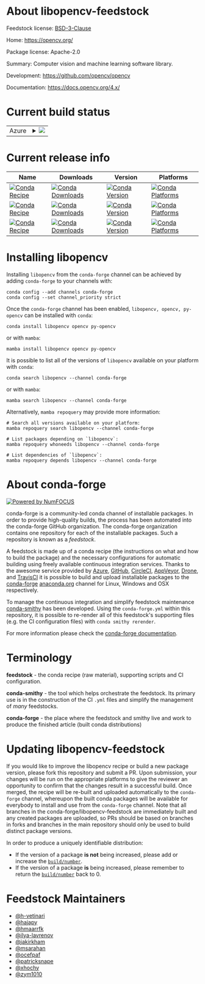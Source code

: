 About libopencv-feedstock
=========================

Feedstock license: [BSD-3-Clause](https://github.com/conda-forge/opencv-feedstock/blob/main/LICENSE.txt)

Home: https://opencv.org/

Package license: Apache-2.0

Summary: Computer vision and machine learning software library.

Development: https://github.com/opencv/opencv

Documentation: https://docs.opencv.org/4.x/

Current build status
====================


<table>
    
  <tr>
    <td>Azure</td>
    <td>
      <details>
        <summary>
          <a href="https://dev.azure.com/conda-forge/feedstock-builds/_build/latest?definitionId=4567&branchName=main">
            <img src="https://dev.azure.com/conda-forge/feedstock-builds/_apis/build/status/opencv-feedstock?branchName=main">
          </a>
        </summary>
        <table>
          <thead><tr><th>Variant</th><th>Status</th></tr></thead>
          <tbody><tr>
              <td>linux_64_ffmpeg6numpy1.22python3.8.____cpythonqt_version5</td>
              <td>
                <a href="https://dev.azure.com/conda-forge/feedstock-builds/_build/latest?definitionId=4567&branchName=main">
                  <img src="https://dev.azure.com/conda-forge/feedstock-builds/_apis/build/status/opencv-feedstock?branchName=main&jobName=linux&configuration=linux%20linux_64_ffmpeg6numpy1.22python3.8.____cpythonqt_version5" alt="variant">
                </a>
              </td>
            </tr><tr>
              <td>linux_64_ffmpeg6numpy1.22python3.8.____cpythonqt_version6</td>
              <td>
                <a href="https://dev.azure.com/conda-forge/feedstock-builds/_build/latest?definitionId=4567&branchName=main">
                  <img src="https://dev.azure.com/conda-forge/feedstock-builds/_apis/build/status/opencv-feedstock?branchName=main&jobName=linux&configuration=linux%20linux_64_ffmpeg6numpy1.22python3.8.____cpythonqt_version6" alt="variant">
                </a>
              </td>
            </tr><tr>
              <td>linux_64_ffmpeg6numpy1.22python3.8.____cpythonqt_versionnone</td>
              <td>
                <a href="https://dev.azure.com/conda-forge/feedstock-builds/_build/latest?definitionId=4567&branchName=main">
                  <img src="https://dev.azure.com/conda-forge/feedstock-builds/_apis/build/status/opencv-feedstock?branchName=main&jobName=linux&configuration=linux%20linux_64_ffmpeg6numpy1.22python3.8.____cpythonqt_versionnone" alt="variant">
                </a>
              </td>
            </tr><tr>
              <td>linux_64_ffmpeg6numpy1.22python3.9.____73_pypyqt_version5</td>
              <td>
                <a href="https://dev.azure.com/conda-forge/feedstock-builds/_build/latest?definitionId=4567&branchName=main">
                  <img src="https://dev.azure.com/conda-forge/feedstock-builds/_apis/build/status/opencv-feedstock?branchName=main&jobName=linux&configuration=linux%20linux_64_ffmpeg6numpy1.22python3.9.____73_pypyqt_version5" alt="variant">
                </a>
              </td>
            </tr><tr>
              <td>linux_64_ffmpeg6numpy1.22python3.9.____73_pypyqt_version6</td>
              <td>
                <a href="https://dev.azure.com/conda-forge/feedstock-builds/_build/latest?definitionId=4567&branchName=main">
                  <img src="https://dev.azure.com/conda-forge/feedstock-builds/_apis/build/status/opencv-feedstock?branchName=main&jobName=linux&configuration=linux%20linux_64_ffmpeg6numpy1.22python3.9.____73_pypyqt_version6" alt="variant">
                </a>
              </td>
            </tr><tr>
              <td>linux_64_ffmpeg6numpy1.22python3.9.____73_pypyqt_versionnone</td>
              <td>
                <a href="https://dev.azure.com/conda-forge/feedstock-builds/_build/latest?definitionId=4567&branchName=main">
                  <img src="https://dev.azure.com/conda-forge/feedstock-builds/_apis/build/status/opencv-feedstock?branchName=main&jobName=linux&configuration=linux%20linux_64_ffmpeg6numpy1.22python3.9.____73_pypyqt_versionnone" alt="variant">
                </a>
              </td>
            </tr><tr>
              <td>linux_64_ffmpeg6numpy2.0python3.10.____cpythonqt_version5</td>
              <td>
                <a href="https://dev.azure.com/conda-forge/feedstock-builds/_build/latest?definitionId=4567&branchName=main">
                  <img src="https://dev.azure.com/conda-forge/feedstock-builds/_apis/build/status/opencv-feedstock?branchName=main&jobName=linux&configuration=linux%20linux_64_ffmpeg6numpy2.0python3.10.____cpythonqt_version5" alt="variant">
                </a>
              </td>
            </tr><tr>
              <td>linux_64_ffmpeg6numpy2.0python3.10.____cpythonqt_version6</td>
              <td>
                <a href="https://dev.azure.com/conda-forge/feedstock-builds/_build/latest?definitionId=4567&branchName=main">
                  <img src="https://dev.azure.com/conda-forge/feedstock-builds/_apis/build/status/opencv-feedstock?branchName=main&jobName=linux&configuration=linux%20linux_64_ffmpeg6numpy2.0python3.10.____cpythonqt_version6" alt="variant">
                </a>
              </td>
            </tr><tr>
              <td>linux_64_ffmpeg6numpy2.0python3.10.____cpythonqt_versionnone</td>
              <td>
                <a href="https://dev.azure.com/conda-forge/feedstock-builds/_build/latest?definitionId=4567&branchName=main">
                  <img src="https://dev.azure.com/conda-forge/feedstock-builds/_apis/build/status/opencv-feedstock?branchName=main&jobName=linux&configuration=linux%20linux_64_ffmpeg6numpy2.0python3.10.____cpythonqt_versionnone" alt="variant">
                </a>
              </td>
            </tr><tr>
              <td>linux_64_ffmpeg6numpy2.0python3.11.____cpythonqt_version5</td>
              <td>
                <a href="https://dev.azure.com/conda-forge/feedstock-builds/_build/latest?definitionId=4567&branchName=main">
                  <img src="https://dev.azure.com/conda-forge/feedstock-builds/_apis/build/status/opencv-feedstock?branchName=main&jobName=linux&configuration=linux%20linux_64_ffmpeg6numpy2.0python3.11.____cpythonqt_version5" alt="variant">
                </a>
              </td>
            </tr><tr>
              <td>linux_64_ffmpeg6numpy2.0python3.11.____cpythonqt_version6</td>
              <td>
                <a href="https://dev.azure.com/conda-forge/feedstock-builds/_build/latest?definitionId=4567&branchName=main">
                  <img src="https://dev.azure.com/conda-forge/feedstock-builds/_apis/build/status/opencv-feedstock?branchName=main&jobName=linux&configuration=linux%20linux_64_ffmpeg6numpy2.0python3.11.____cpythonqt_version6" alt="variant">
                </a>
              </td>
            </tr><tr>
              <td>linux_64_ffmpeg6numpy2.0python3.11.____cpythonqt_versionnone</td>
              <td>
                <a href="https://dev.azure.com/conda-forge/feedstock-builds/_build/latest?definitionId=4567&branchName=main">
                  <img src="https://dev.azure.com/conda-forge/feedstock-builds/_apis/build/status/opencv-feedstock?branchName=main&jobName=linux&configuration=linux%20linux_64_ffmpeg6numpy2.0python3.11.____cpythonqt_versionnone" alt="variant">
                </a>
              </td>
            </tr><tr>
              <td>linux_64_ffmpeg6numpy2.0python3.12.____cpythonqt_version5</td>
              <td>
                <a href="https://dev.azure.com/conda-forge/feedstock-builds/_build/latest?definitionId=4567&branchName=main">
                  <img src="https://dev.azure.com/conda-forge/feedstock-builds/_apis/build/status/opencv-feedstock?branchName=main&jobName=linux&configuration=linux%20linux_64_ffmpeg6numpy2.0python3.12.____cpythonqt_version5" alt="variant">
                </a>
              </td>
            </tr><tr>
              <td>linux_64_ffmpeg6numpy2.0python3.12.____cpythonqt_version6</td>
              <td>
                <a href="https://dev.azure.com/conda-forge/feedstock-builds/_build/latest?definitionId=4567&branchName=main">
                  <img src="https://dev.azure.com/conda-forge/feedstock-builds/_apis/build/status/opencv-feedstock?branchName=main&jobName=linux&configuration=linux%20linux_64_ffmpeg6numpy2.0python3.12.____cpythonqt_version6" alt="variant">
                </a>
              </td>
            </tr><tr>
              <td>linux_64_ffmpeg6numpy2.0python3.12.____cpythonqt_versionnone</td>
              <td>
                <a href="https://dev.azure.com/conda-forge/feedstock-builds/_build/latest?definitionId=4567&branchName=main">
                  <img src="https://dev.azure.com/conda-forge/feedstock-builds/_apis/build/status/opencv-feedstock?branchName=main&jobName=linux&configuration=linux%20linux_64_ffmpeg6numpy2.0python3.12.____cpythonqt_versionnone" alt="variant">
                </a>
              </td>
            </tr><tr>
              <td>linux_64_ffmpeg6numpy2.0python3.9.____cpythonqt_version5</td>
              <td>
                <a href="https://dev.azure.com/conda-forge/feedstock-builds/_build/latest?definitionId=4567&branchName=main">
                  <img src="https://dev.azure.com/conda-forge/feedstock-builds/_apis/build/status/opencv-feedstock?branchName=main&jobName=linux&configuration=linux%20linux_64_ffmpeg6numpy2.0python3.9.____cpythonqt_version5" alt="variant">
                </a>
              </td>
            </tr><tr>
              <td>linux_64_ffmpeg6numpy2.0python3.9.____cpythonqt_version6</td>
              <td>
                <a href="https://dev.azure.com/conda-forge/feedstock-builds/_build/latest?definitionId=4567&branchName=main">
                  <img src="https://dev.azure.com/conda-forge/feedstock-builds/_apis/build/status/opencv-feedstock?branchName=main&jobName=linux&configuration=linux%20linux_64_ffmpeg6numpy2.0python3.9.____cpythonqt_version6" alt="variant">
                </a>
              </td>
            </tr><tr>
              <td>linux_64_ffmpeg6numpy2.0python3.9.____cpythonqt_versionnone</td>
              <td>
                <a href="https://dev.azure.com/conda-forge/feedstock-builds/_build/latest?definitionId=4567&branchName=main">
                  <img src="https://dev.azure.com/conda-forge/feedstock-builds/_apis/build/status/opencv-feedstock?branchName=main&jobName=linux&configuration=linux%20linux_64_ffmpeg6numpy2.0python3.9.____cpythonqt_versionnone" alt="variant">
                </a>
              </td>
            </tr><tr>
              <td>linux_64_ffmpeg7numpy1.22python3.8.____cpythonqt_version5</td>
              <td>
                <a href="https://dev.azure.com/conda-forge/feedstock-builds/_build/latest?definitionId=4567&branchName=main">
                  <img src="https://dev.azure.com/conda-forge/feedstock-builds/_apis/build/status/opencv-feedstock?branchName=main&jobName=linux&configuration=linux%20linux_64_ffmpeg7numpy1.22python3.8.____cpythonqt_version5" alt="variant">
                </a>
              </td>
            </tr><tr>
              <td>linux_64_ffmpeg7numpy1.22python3.8.____cpythonqt_version6</td>
              <td>
                <a href="https://dev.azure.com/conda-forge/feedstock-builds/_build/latest?definitionId=4567&branchName=main">
                  <img src="https://dev.azure.com/conda-forge/feedstock-builds/_apis/build/status/opencv-feedstock?branchName=main&jobName=linux&configuration=linux%20linux_64_ffmpeg7numpy1.22python3.8.____cpythonqt_version6" alt="variant">
                </a>
              </td>
            </tr><tr>
              <td>linux_64_ffmpeg7numpy1.22python3.8.____cpythonqt_versionnone</td>
              <td>
                <a href="https://dev.azure.com/conda-forge/feedstock-builds/_build/latest?definitionId=4567&branchName=main">
                  <img src="https://dev.azure.com/conda-forge/feedstock-builds/_apis/build/status/opencv-feedstock?branchName=main&jobName=linux&configuration=linux%20linux_64_ffmpeg7numpy1.22python3.8.____cpythonqt_versionnone" alt="variant">
                </a>
              </td>
            </tr><tr>
              <td>linux_64_ffmpeg7numpy1.22python3.9.____73_pypyqt_version5</td>
              <td>
                <a href="https://dev.azure.com/conda-forge/feedstock-builds/_build/latest?definitionId=4567&branchName=main">
                  <img src="https://dev.azure.com/conda-forge/feedstock-builds/_apis/build/status/opencv-feedstock?branchName=main&jobName=linux&configuration=linux%20linux_64_ffmpeg7numpy1.22python3.9.____73_pypyqt_version5" alt="variant">
                </a>
              </td>
            </tr><tr>
              <td>linux_64_ffmpeg7numpy1.22python3.9.____73_pypyqt_version6</td>
              <td>
                <a href="https://dev.azure.com/conda-forge/feedstock-builds/_build/latest?definitionId=4567&branchName=main">
                  <img src="https://dev.azure.com/conda-forge/feedstock-builds/_apis/build/status/opencv-feedstock?branchName=main&jobName=linux&configuration=linux%20linux_64_ffmpeg7numpy1.22python3.9.____73_pypyqt_version6" alt="variant">
                </a>
              </td>
            </tr><tr>
              <td>linux_64_ffmpeg7numpy1.22python3.9.____73_pypyqt_versionnone</td>
              <td>
                <a href="https://dev.azure.com/conda-forge/feedstock-builds/_build/latest?definitionId=4567&branchName=main">
                  <img src="https://dev.azure.com/conda-forge/feedstock-builds/_apis/build/status/opencv-feedstock?branchName=main&jobName=linux&configuration=linux%20linux_64_ffmpeg7numpy1.22python3.9.____73_pypyqt_versionnone" alt="variant">
                </a>
              </td>
            </tr><tr>
              <td>linux_64_ffmpeg7numpy2.0python3.10.____cpythonqt_version5</td>
              <td>
                <a href="https://dev.azure.com/conda-forge/feedstock-builds/_build/latest?definitionId=4567&branchName=main">
                  <img src="https://dev.azure.com/conda-forge/feedstock-builds/_apis/build/status/opencv-feedstock?branchName=main&jobName=linux&configuration=linux%20linux_64_ffmpeg7numpy2.0python3.10.____cpythonqt_version5" alt="variant">
                </a>
              </td>
            </tr><tr>
              <td>linux_64_ffmpeg7numpy2.0python3.10.____cpythonqt_version6</td>
              <td>
                <a href="https://dev.azure.com/conda-forge/feedstock-builds/_build/latest?definitionId=4567&branchName=main">
                  <img src="https://dev.azure.com/conda-forge/feedstock-builds/_apis/build/status/opencv-feedstock?branchName=main&jobName=linux&configuration=linux%20linux_64_ffmpeg7numpy2.0python3.10.____cpythonqt_version6" alt="variant">
                </a>
              </td>
            </tr><tr>
              <td>linux_64_ffmpeg7numpy2.0python3.10.____cpythonqt_versionnone</td>
              <td>
                <a href="https://dev.azure.com/conda-forge/feedstock-builds/_build/latest?definitionId=4567&branchName=main">
                  <img src="https://dev.azure.com/conda-forge/feedstock-builds/_apis/build/status/opencv-feedstock?branchName=main&jobName=linux&configuration=linux%20linux_64_ffmpeg7numpy2.0python3.10.____cpythonqt_versionnone" alt="variant">
                </a>
              </td>
            </tr><tr>
              <td>linux_64_ffmpeg7numpy2.0python3.11.____cpythonqt_version5</td>
              <td>
                <a href="https://dev.azure.com/conda-forge/feedstock-builds/_build/latest?definitionId=4567&branchName=main">
                  <img src="https://dev.azure.com/conda-forge/feedstock-builds/_apis/build/status/opencv-feedstock?branchName=main&jobName=linux&configuration=linux%20linux_64_ffmpeg7numpy2.0python3.11.____cpythonqt_version5" alt="variant">
                </a>
              </td>
            </tr><tr>
              <td>linux_64_ffmpeg7numpy2.0python3.11.____cpythonqt_version6</td>
              <td>
                <a href="https://dev.azure.com/conda-forge/feedstock-builds/_build/latest?definitionId=4567&branchName=main">
                  <img src="https://dev.azure.com/conda-forge/feedstock-builds/_apis/build/status/opencv-feedstock?branchName=main&jobName=linux&configuration=linux%20linux_64_ffmpeg7numpy2.0python3.11.____cpythonqt_version6" alt="variant">
                </a>
              </td>
            </tr><tr>
              <td>linux_64_ffmpeg7numpy2.0python3.11.____cpythonqt_versionnone</td>
              <td>
                <a href="https://dev.azure.com/conda-forge/feedstock-builds/_build/latest?definitionId=4567&branchName=main">
                  <img src="https://dev.azure.com/conda-forge/feedstock-builds/_apis/build/status/opencv-feedstock?branchName=main&jobName=linux&configuration=linux%20linux_64_ffmpeg7numpy2.0python3.11.____cpythonqt_versionnone" alt="variant">
                </a>
              </td>
            </tr><tr>
              <td>linux_64_ffmpeg7numpy2.0python3.12.____cpythonqt_version5</td>
              <td>
                <a href="https://dev.azure.com/conda-forge/feedstock-builds/_build/latest?definitionId=4567&branchName=main">
                  <img src="https://dev.azure.com/conda-forge/feedstock-builds/_apis/build/status/opencv-feedstock?branchName=main&jobName=linux&configuration=linux%20linux_64_ffmpeg7numpy2.0python3.12.____cpythonqt_version5" alt="variant">
                </a>
              </td>
            </tr><tr>
              <td>linux_64_ffmpeg7numpy2.0python3.12.____cpythonqt_version6</td>
              <td>
                <a href="https://dev.azure.com/conda-forge/feedstock-builds/_build/latest?definitionId=4567&branchName=main">
                  <img src="https://dev.azure.com/conda-forge/feedstock-builds/_apis/build/status/opencv-feedstock?branchName=main&jobName=linux&configuration=linux%20linux_64_ffmpeg7numpy2.0python3.12.____cpythonqt_version6" alt="variant">
                </a>
              </td>
            </tr><tr>
              <td>linux_64_ffmpeg7numpy2.0python3.12.____cpythonqt_versionnone</td>
              <td>
                <a href="https://dev.azure.com/conda-forge/feedstock-builds/_build/latest?definitionId=4567&branchName=main">
                  <img src="https://dev.azure.com/conda-forge/feedstock-builds/_apis/build/status/opencv-feedstock?branchName=main&jobName=linux&configuration=linux%20linux_64_ffmpeg7numpy2.0python3.12.____cpythonqt_versionnone" alt="variant">
                </a>
              </td>
            </tr><tr>
              <td>linux_64_ffmpeg7numpy2.0python3.9.____cpythonqt_version5</td>
              <td>
                <a href="https://dev.azure.com/conda-forge/feedstock-builds/_build/latest?definitionId=4567&branchName=main">
                  <img src="https://dev.azure.com/conda-forge/feedstock-builds/_apis/build/status/opencv-feedstock?branchName=main&jobName=linux&configuration=linux%20linux_64_ffmpeg7numpy2.0python3.9.____cpythonqt_version5" alt="variant">
                </a>
              </td>
            </tr><tr>
              <td>linux_64_ffmpeg7numpy2.0python3.9.____cpythonqt_version6</td>
              <td>
                <a href="https://dev.azure.com/conda-forge/feedstock-builds/_build/latest?definitionId=4567&branchName=main">
                  <img src="https://dev.azure.com/conda-forge/feedstock-builds/_apis/build/status/opencv-feedstock?branchName=main&jobName=linux&configuration=linux%20linux_64_ffmpeg7numpy2.0python3.9.____cpythonqt_version6" alt="variant">
                </a>
              </td>
            </tr><tr>
              <td>linux_64_ffmpeg7numpy2.0python3.9.____cpythonqt_versionnone</td>
              <td>
                <a href="https://dev.azure.com/conda-forge/feedstock-builds/_build/latest?definitionId=4567&branchName=main">
                  <img src="https://dev.azure.com/conda-forge/feedstock-builds/_apis/build/status/opencv-feedstock?branchName=main&jobName=linux&configuration=linux%20linux_64_ffmpeg7numpy2.0python3.9.____cpythonqt_versionnone" alt="variant">
                </a>
              </td>
            </tr><tr>
              <td>linux_aarch64_ffmpeg6numpy1.22python3.8.____cpython</td>
              <td>
                <a href="https://dev.azure.com/conda-forge/feedstock-builds/_build/latest?definitionId=4567&branchName=main">
                  <img src="https://dev.azure.com/conda-forge/feedstock-builds/_apis/build/status/opencv-feedstock?branchName=main&jobName=linux&configuration=linux%20linux_aarch64_ffmpeg6numpy1.22python3.8.____cpython" alt="variant">
                </a>
              </td>
            </tr><tr>
              <td>linux_aarch64_ffmpeg6numpy1.22python3.9.____73_pypy</td>
              <td>
                <a href="https://dev.azure.com/conda-forge/feedstock-builds/_build/latest?definitionId=4567&branchName=main">
                  <img src="https://dev.azure.com/conda-forge/feedstock-builds/_apis/build/status/opencv-feedstock?branchName=main&jobName=linux&configuration=linux%20linux_aarch64_ffmpeg6numpy1.22python3.9.____73_pypy" alt="variant">
                </a>
              </td>
            </tr><tr>
              <td>linux_aarch64_ffmpeg6numpy2.0python3.10.____cpython</td>
              <td>
                <a href="https://dev.azure.com/conda-forge/feedstock-builds/_build/latest?definitionId=4567&branchName=main">
                  <img src="https://dev.azure.com/conda-forge/feedstock-builds/_apis/build/status/opencv-feedstock?branchName=main&jobName=linux&configuration=linux%20linux_aarch64_ffmpeg6numpy2.0python3.10.____cpython" alt="variant">
                </a>
              </td>
            </tr><tr>
              <td>linux_aarch64_ffmpeg6numpy2.0python3.11.____cpython</td>
              <td>
                <a href="https://dev.azure.com/conda-forge/feedstock-builds/_build/latest?definitionId=4567&branchName=main">
                  <img src="https://dev.azure.com/conda-forge/feedstock-builds/_apis/build/status/opencv-feedstock?branchName=main&jobName=linux&configuration=linux%20linux_aarch64_ffmpeg6numpy2.0python3.11.____cpython" alt="variant">
                </a>
              </td>
            </tr><tr>
              <td>linux_aarch64_ffmpeg6numpy2.0python3.12.____cpython</td>
              <td>
                <a href="https://dev.azure.com/conda-forge/feedstock-builds/_build/latest?definitionId=4567&branchName=main">
                  <img src="https://dev.azure.com/conda-forge/feedstock-builds/_apis/build/status/opencv-feedstock?branchName=main&jobName=linux&configuration=linux%20linux_aarch64_ffmpeg6numpy2.0python3.12.____cpython" alt="variant">
                </a>
              </td>
            </tr><tr>
              <td>linux_aarch64_ffmpeg6numpy2.0python3.9.____cpython</td>
              <td>
                <a href="https://dev.azure.com/conda-forge/feedstock-builds/_build/latest?definitionId=4567&branchName=main">
                  <img src="https://dev.azure.com/conda-forge/feedstock-builds/_apis/build/status/opencv-feedstock?branchName=main&jobName=linux&configuration=linux%20linux_aarch64_ffmpeg6numpy2.0python3.9.____cpython" alt="variant">
                </a>
              </td>
            </tr><tr>
              <td>linux_aarch64_ffmpeg7numpy1.22python3.8.____cpython</td>
              <td>
                <a href="https://dev.azure.com/conda-forge/feedstock-builds/_build/latest?definitionId=4567&branchName=main">
                  <img src="https://dev.azure.com/conda-forge/feedstock-builds/_apis/build/status/opencv-feedstock?branchName=main&jobName=linux&configuration=linux%20linux_aarch64_ffmpeg7numpy1.22python3.8.____cpython" alt="variant">
                </a>
              </td>
            </tr><tr>
              <td>linux_aarch64_ffmpeg7numpy1.22python3.9.____73_pypy</td>
              <td>
                <a href="https://dev.azure.com/conda-forge/feedstock-builds/_build/latest?definitionId=4567&branchName=main">
                  <img src="https://dev.azure.com/conda-forge/feedstock-builds/_apis/build/status/opencv-feedstock?branchName=main&jobName=linux&configuration=linux%20linux_aarch64_ffmpeg7numpy1.22python3.9.____73_pypy" alt="variant">
                </a>
              </td>
            </tr><tr>
              <td>linux_aarch64_ffmpeg7numpy2.0python3.10.____cpython</td>
              <td>
                <a href="https://dev.azure.com/conda-forge/feedstock-builds/_build/latest?definitionId=4567&branchName=main">
                  <img src="https://dev.azure.com/conda-forge/feedstock-builds/_apis/build/status/opencv-feedstock?branchName=main&jobName=linux&configuration=linux%20linux_aarch64_ffmpeg7numpy2.0python3.10.____cpython" alt="variant">
                </a>
              </td>
            </tr><tr>
              <td>linux_aarch64_ffmpeg7numpy2.0python3.11.____cpython</td>
              <td>
                <a href="https://dev.azure.com/conda-forge/feedstock-builds/_build/latest?definitionId=4567&branchName=main">
                  <img src="https://dev.azure.com/conda-forge/feedstock-builds/_apis/build/status/opencv-feedstock?branchName=main&jobName=linux&configuration=linux%20linux_aarch64_ffmpeg7numpy2.0python3.11.____cpython" alt="variant">
                </a>
              </td>
            </tr><tr>
              <td>linux_aarch64_ffmpeg7numpy2.0python3.12.____cpython</td>
              <td>
                <a href="https://dev.azure.com/conda-forge/feedstock-builds/_build/latest?definitionId=4567&branchName=main">
                  <img src="https://dev.azure.com/conda-forge/feedstock-builds/_apis/build/status/opencv-feedstock?branchName=main&jobName=linux&configuration=linux%20linux_aarch64_ffmpeg7numpy2.0python3.12.____cpython" alt="variant">
                </a>
              </td>
            </tr><tr>
              <td>linux_aarch64_ffmpeg7numpy2.0python3.9.____cpython</td>
              <td>
                <a href="https://dev.azure.com/conda-forge/feedstock-builds/_build/latest?definitionId=4567&branchName=main">
                  <img src="https://dev.azure.com/conda-forge/feedstock-builds/_apis/build/status/opencv-feedstock?branchName=main&jobName=linux&configuration=linux%20linux_aarch64_ffmpeg7numpy2.0python3.9.____cpython" alt="variant">
                </a>
              </td>
            </tr><tr>
              <td>linux_ppc64le_ffmpeg6numpy1.22python3.8.____cpython</td>
              <td>
                <a href="https://dev.azure.com/conda-forge/feedstock-builds/_build/latest?definitionId=4567&branchName=main">
                  <img src="https://dev.azure.com/conda-forge/feedstock-builds/_apis/build/status/opencv-feedstock?branchName=main&jobName=linux&configuration=linux%20linux_ppc64le_ffmpeg6numpy1.22python3.8.____cpython" alt="variant">
                </a>
              </td>
            </tr><tr>
              <td>linux_ppc64le_ffmpeg6numpy1.22python3.9.____73_pypy</td>
              <td>
                <a href="https://dev.azure.com/conda-forge/feedstock-builds/_build/latest?definitionId=4567&branchName=main">
                  <img src="https://dev.azure.com/conda-forge/feedstock-builds/_apis/build/status/opencv-feedstock?branchName=main&jobName=linux&configuration=linux%20linux_ppc64le_ffmpeg6numpy1.22python3.9.____73_pypy" alt="variant">
                </a>
              </td>
            </tr><tr>
              <td>linux_ppc64le_ffmpeg6numpy2.0python3.10.____cpython</td>
              <td>
                <a href="https://dev.azure.com/conda-forge/feedstock-builds/_build/latest?definitionId=4567&branchName=main">
                  <img src="https://dev.azure.com/conda-forge/feedstock-builds/_apis/build/status/opencv-feedstock?branchName=main&jobName=linux&configuration=linux%20linux_ppc64le_ffmpeg6numpy2.0python3.10.____cpython" alt="variant">
                </a>
              </td>
            </tr><tr>
              <td>linux_ppc64le_ffmpeg6numpy2.0python3.11.____cpython</td>
              <td>
                <a href="https://dev.azure.com/conda-forge/feedstock-builds/_build/latest?definitionId=4567&branchName=main">
                  <img src="https://dev.azure.com/conda-forge/feedstock-builds/_apis/build/status/opencv-feedstock?branchName=main&jobName=linux&configuration=linux%20linux_ppc64le_ffmpeg6numpy2.0python3.11.____cpython" alt="variant">
                </a>
              </td>
            </tr><tr>
              <td>linux_ppc64le_ffmpeg6numpy2.0python3.12.____cpython</td>
              <td>
                <a href="https://dev.azure.com/conda-forge/feedstock-builds/_build/latest?definitionId=4567&branchName=main">
                  <img src="https://dev.azure.com/conda-forge/feedstock-builds/_apis/build/status/opencv-feedstock?branchName=main&jobName=linux&configuration=linux%20linux_ppc64le_ffmpeg6numpy2.0python3.12.____cpython" alt="variant">
                </a>
              </td>
            </tr><tr>
              <td>linux_ppc64le_ffmpeg6numpy2.0python3.9.____cpython</td>
              <td>
                <a href="https://dev.azure.com/conda-forge/feedstock-builds/_build/latest?definitionId=4567&branchName=main">
                  <img src="https://dev.azure.com/conda-forge/feedstock-builds/_apis/build/status/opencv-feedstock?branchName=main&jobName=linux&configuration=linux%20linux_ppc64le_ffmpeg6numpy2.0python3.9.____cpython" alt="variant">
                </a>
              </td>
            </tr><tr>
              <td>linux_ppc64le_ffmpeg7numpy1.22python3.8.____cpython</td>
              <td>
                <a href="https://dev.azure.com/conda-forge/feedstock-builds/_build/latest?definitionId=4567&branchName=main">
                  <img src="https://dev.azure.com/conda-forge/feedstock-builds/_apis/build/status/opencv-feedstock?branchName=main&jobName=linux&configuration=linux%20linux_ppc64le_ffmpeg7numpy1.22python3.8.____cpython" alt="variant">
                </a>
              </td>
            </tr><tr>
              <td>linux_ppc64le_ffmpeg7numpy1.22python3.9.____73_pypy</td>
              <td>
                <a href="https://dev.azure.com/conda-forge/feedstock-builds/_build/latest?definitionId=4567&branchName=main">
                  <img src="https://dev.azure.com/conda-forge/feedstock-builds/_apis/build/status/opencv-feedstock?branchName=main&jobName=linux&configuration=linux%20linux_ppc64le_ffmpeg7numpy1.22python3.9.____73_pypy" alt="variant">
                </a>
              </td>
            </tr><tr>
              <td>linux_ppc64le_ffmpeg7numpy2.0python3.10.____cpython</td>
              <td>
                <a href="https://dev.azure.com/conda-forge/feedstock-builds/_build/latest?definitionId=4567&branchName=main">
                  <img src="https://dev.azure.com/conda-forge/feedstock-builds/_apis/build/status/opencv-feedstock?branchName=main&jobName=linux&configuration=linux%20linux_ppc64le_ffmpeg7numpy2.0python3.10.____cpython" alt="variant">
                </a>
              </td>
            </tr><tr>
              <td>linux_ppc64le_ffmpeg7numpy2.0python3.11.____cpython</td>
              <td>
                <a href="https://dev.azure.com/conda-forge/feedstock-builds/_build/latest?definitionId=4567&branchName=main">
                  <img src="https://dev.azure.com/conda-forge/feedstock-builds/_apis/build/status/opencv-feedstock?branchName=main&jobName=linux&configuration=linux%20linux_ppc64le_ffmpeg7numpy2.0python3.11.____cpython" alt="variant">
                </a>
              </td>
            </tr><tr>
              <td>linux_ppc64le_ffmpeg7numpy2.0python3.12.____cpython</td>
              <td>
                <a href="https://dev.azure.com/conda-forge/feedstock-builds/_build/latest?definitionId=4567&branchName=main">
                  <img src="https://dev.azure.com/conda-forge/feedstock-builds/_apis/build/status/opencv-feedstock?branchName=main&jobName=linux&configuration=linux%20linux_ppc64le_ffmpeg7numpy2.0python3.12.____cpython" alt="variant">
                </a>
              </td>
            </tr><tr>
              <td>linux_ppc64le_ffmpeg7numpy2.0python3.9.____cpython</td>
              <td>
                <a href="https://dev.azure.com/conda-forge/feedstock-builds/_build/latest?definitionId=4567&branchName=main">
                  <img src="https://dev.azure.com/conda-forge/feedstock-builds/_apis/build/status/opencv-feedstock?branchName=main&jobName=linux&configuration=linux%20linux_ppc64le_ffmpeg7numpy2.0python3.9.____cpython" alt="variant">
                </a>
              </td>
            </tr><tr>
              <td>osx_64_ffmpeg6numpy1.22python3.8.____cpython</td>
              <td>
                <a href="https://dev.azure.com/conda-forge/feedstock-builds/_build/latest?definitionId=4567&branchName=main">
                  <img src="https://dev.azure.com/conda-forge/feedstock-builds/_apis/build/status/opencv-feedstock?branchName=main&jobName=osx&configuration=osx%20osx_64_ffmpeg6numpy1.22python3.8.____cpython" alt="variant">
                </a>
              </td>
            </tr><tr>
              <td>osx_64_ffmpeg6numpy1.22python3.9.____73_pypy</td>
              <td>
                <a href="https://dev.azure.com/conda-forge/feedstock-builds/_build/latest?definitionId=4567&branchName=main">
                  <img src="https://dev.azure.com/conda-forge/feedstock-builds/_apis/build/status/opencv-feedstock?branchName=main&jobName=osx&configuration=osx%20osx_64_ffmpeg6numpy1.22python3.9.____73_pypy" alt="variant">
                </a>
              </td>
            </tr><tr>
              <td>osx_64_ffmpeg6numpy2.0python3.10.____cpython</td>
              <td>
                <a href="https://dev.azure.com/conda-forge/feedstock-builds/_build/latest?definitionId=4567&branchName=main">
                  <img src="https://dev.azure.com/conda-forge/feedstock-builds/_apis/build/status/opencv-feedstock?branchName=main&jobName=osx&configuration=osx%20osx_64_ffmpeg6numpy2.0python3.10.____cpython" alt="variant">
                </a>
              </td>
            </tr><tr>
              <td>osx_64_ffmpeg6numpy2.0python3.11.____cpython</td>
              <td>
                <a href="https://dev.azure.com/conda-forge/feedstock-builds/_build/latest?definitionId=4567&branchName=main">
                  <img src="https://dev.azure.com/conda-forge/feedstock-builds/_apis/build/status/opencv-feedstock?branchName=main&jobName=osx&configuration=osx%20osx_64_ffmpeg6numpy2.0python3.11.____cpython" alt="variant">
                </a>
              </td>
            </tr><tr>
              <td>osx_64_ffmpeg6numpy2.0python3.12.____cpython</td>
              <td>
                <a href="https://dev.azure.com/conda-forge/feedstock-builds/_build/latest?definitionId=4567&branchName=main">
                  <img src="https://dev.azure.com/conda-forge/feedstock-builds/_apis/build/status/opencv-feedstock?branchName=main&jobName=osx&configuration=osx%20osx_64_ffmpeg6numpy2.0python3.12.____cpython" alt="variant">
                </a>
              </td>
            </tr><tr>
              <td>osx_64_ffmpeg6numpy2.0python3.9.____cpython</td>
              <td>
                <a href="https://dev.azure.com/conda-forge/feedstock-builds/_build/latest?definitionId=4567&branchName=main">
                  <img src="https://dev.azure.com/conda-forge/feedstock-builds/_apis/build/status/opencv-feedstock?branchName=main&jobName=osx&configuration=osx%20osx_64_ffmpeg6numpy2.0python3.9.____cpython" alt="variant">
                </a>
              </td>
            </tr><tr>
              <td>osx_64_ffmpeg7numpy1.22python3.8.____cpython</td>
              <td>
                <a href="https://dev.azure.com/conda-forge/feedstock-builds/_build/latest?definitionId=4567&branchName=main">
                  <img src="https://dev.azure.com/conda-forge/feedstock-builds/_apis/build/status/opencv-feedstock?branchName=main&jobName=osx&configuration=osx%20osx_64_ffmpeg7numpy1.22python3.8.____cpython" alt="variant">
                </a>
              </td>
            </tr><tr>
              <td>osx_64_ffmpeg7numpy1.22python3.9.____73_pypy</td>
              <td>
                <a href="https://dev.azure.com/conda-forge/feedstock-builds/_build/latest?definitionId=4567&branchName=main">
                  <img src="https://dev.azure.com/conda-forge/feedstock-builds/_apis/build/status/opencv-feedstock?branchName=main&jobName=osx&configuration=osx%20osx_64_ffmpeg7numpy1.22python3.9.____73_pypy" alt="variant">
                </a>
              </td>
            </tr><tr>
              <td>osx_64_ffmpeg7numpy2.0python3.10.____cpython</td>
              <td>
                <a href="https://dev.azure.com/conda-forge/feedstock-builds/_build/latest?definitionId=4567&branchName=main">
                  <img src="https://dev.azure.com/conda-forge/feedstock-builds/_apis/build/status/opencv-feedstock?branchName=main&jobName=osx&configuration=osx%20osx_64_ffmpeg7numpy2.0python3.10.____cpython" alt="variant">
                </a>
              </td>
            </tr><tr>
              <td>osx_64_ffmpeg7numpy2.0python3.11.____cpython</td>
              <td>
                <a href="https://dev.azure.com/conda-forge/feedstock-builds/_build/latest?definitionId=4567&branchName=main">
                  <img src="https://dev.azure.com/conda-forge/feedstock-builds/_apis/build/status/opencv-feedstock?branchName=main&jobName=osx&configuration=osx%20osx_64_ffmpeg7numpy2.0python3.11.____cpython" alt="variant">
                </a>
              </td>
            </tr><tr>
              <td>osx_64_ffmpeg7numpy2.0python3.12.____cpython</td>
              <td>
                <a href="https://dev.azure.com/conda-forge/feedstock-builds/_build/latest?definitionId=4567&branchName=main">
                  <img src="https://dev.azure.com/conda-forge/feedstock-builds/_apis/build/status/opencv-feedstock?branchName=main&jobName=osx&configuration=osx%20osx_64_ffmpeg7numpy2.0python3.12.____cpython" alt="variant">
                </a>
              </td>
            </tr><tr>
              <td>osx_64_ffmpeg7numpy2.0python3.9.____cpython</td>
              <td>
                <a href="https://dev.azure.com/conda-forge/feedstock-builds/_build/latest?definitionId=4567&branchName=main">
                  <img src="https://dev.azure.com/conda-forge/feedstock-builds/_apis/build/status/opencv-feedstock?branchName=main&jobName=osx&configuration=osx%20osx_64_ffmpeg7numpy2.0python3.9.____cpython" alt="variant">
                </a>
              </td>
            </tr><tr>
              <td>osx_arm64_ffmpeg6numpy1.22python3.8.____cpython</td>
              <td>
                <a href="https://dev.azure.com/conda-forge/feedstock-builds/_build/latest?definitionId=4567&branchName=main">
                  <img src="https://dev.azure.com/conda-forge/feedstock-builds/_apis/build/status/opencv-feedstock?branchName=main&jobName=osx&configuration=osx%20osx_arm64_ffmpeg6numpy1.22python3.8.____cpython" alt="variant">
                </a>
              </td>
            </tr><tr>
              <td>osx_arm64_ffmpeg6numpy2.0python3.10.____cpython</td>
              <td>
                <a href="https://dev.azure.com/conda-forge/feedstock-builds/_build/latest?definitionId=4567&branchName=main">
                  <img src="https://dev.azure.com/conda-forge/feedstock-builds/_apis/build/status/opencv-feedstock?branchName=main&jobName=osx&configuration=osx%20osx_arm64_ffmpeg6numpy2.0python3.10.____cpython" alt="variant">
                </a>
              </td>
            </tr><tr>
              <td>osx_arm64_ffmpeg6numpy2.0python3.11.____cpython</td>
              <td>
                <a href="https://dev.azure.com/conda-forge/feedstock-builds/_build/latest?definitionId=4567&branchName=main">
                  <img src="https://dev.azure.com/conda-forge/feedstock-builds/_apis/build/status/opencv-feedstock?branchName=main&jobName=osx&configuration=osx%20osx_arm64_ffmpeg6numpy2.0python3.11.____cpython" alt="variant">
                </a>
              </td>
            </tr><tr>
              <td>osx_arm64_ffmpeg6numpy2.0python3.12.____cpython</td>
              <td>
                <a href="https://dev.azure.com/conda-forge/feedstock-builds/_build/latest?definitionId=4567&branchName=main">
                  <img src="https://dev.azure.com/conda-forge/feedstock-builds/_apis/build/status/opencv-feedstock?branchName=main&jobName=osx&configuration=osx%20osx_arm64_ffmpeg6numpy2.0python3.12.____cpython" alt="variant">
                </a>
              </td>
            </tr><tr>
              <td>osx_arm64_ffmpeg6numpy2.0python3.9.____cpython</td>
              <td>
                <a href="https://dev.azure.com/conda-forge/feedstock-builds/_build/latest?definitionId=4567&branchName=main">
                  <img src="https://dev.azure.com/conda-forge/feedstock-builds/_apis/build/status/opencv-feedstock?branchName=main&jobName=osx&configuration=osx%20osx_arm64_ffmpeg6numpy2.0python3.9.____cpython" alt="variant">
                </a>
              </td>
            </tr><tr>
              <td>osx_arm64_ffmpeg7numpy1.22python3.8.____cpython</td>
              <td>
                <a href="https://dev.azure.com/conda-forge/feedstock-builds/_build/latest?definitionId=4567&branchName=main">
                  <img src="https://dev.azure.com/conda-forge/feedstock-builds/_apis/build/status/opencv-feedstock?branchName=main&jobName=osx&configuration=osx%20osx_arm64_ffmpeg7numpy1.22python3.8.____cpython" alt="variant">
                </a>
              </td>
            </tr><tr>
              <td>osx_arm64_ffmpeg7numpy2.0python3.10.____cpython</td>
              <td>
                <a href="https://dev.azure.com/conda-forge/feedstock-builds/_build/latest?definitionId=4567&branchName=main">
                  <img src="https://dev.azure.com/conda-forge/feedstock-builds/_apis/build/status/opencv-feedstock?branchName=main&jobName=osx&configuration=osx%20osx_arm64_ffmpeg7numpy2.0python3.10.____cpython" alt="variant">
                </a>
              </td>
            </tr><tr>
              <td>osx_arm64_ffmpeg7numpy2.0python3.11.____cpython</td>
              <td>
                <a href="https://dev.azure.com/conda-forge/feedstock-builds/_build/latest?definitionId=4567&branchName=main">
                  <img src="https://dev.azure.com/conda-forge/feedstock-builds/_apis/build/status/opencv-feedstock?branchName=main&jobName=osx&configuration=osx%20osx_arm64_ffmpeg7numpy2.0python3.11.____cpython" alt="variant">
                </a>
              </td>
            </tr><tr>
              <td>osx_arm64_ffmpeg7numpy2.0python3.12.____cpython</td>
              <td>
                <a href="https://dev.azure.com/conda-forge/feedstock-builds/_build/latest?definitionId=4567&branchName=main">
                  <img src="https://dev.azure.com/conda-forge/feedstock-builds/_apis/build/status/opencv-feedstock?branchName=main&jobName=osx&configuration=osx%20osx_arm64_ffmpeg7numpy2.0python3.12.____cpython" alt="variant">
                </a>
              </td>
            </tr><tr>
              <td>osx_arm64_ffmpeg7numpy2.0python3.9.____cpython</td>
              <td>
                <a href="https://dev.azure.com/conda-forge/feedstock-builds/_build/latest?definitionId=4567&branchName=main">
                  <img src="https://dev.azure.com/conda-forge/feedstock-builds/_apis/build/status/opencv-feedstock?branchName=main&jobName=osx&configuration=osx%20osx_arm64_ffmpeg7numpy2.0python3.9.____cpython" alt="variant">
                </a>
              </td>
            </tr><tr>
              <td>win_64_ffmpeg6numpy1.22python3.8.____cpythonqt_version5</td>
              <td>
                <a href="https://dev.azure.com/conda-forge/feedstock-builds/_build/latest?definitionId=4567&branchName=main">
                  <img src="https://dev.azure.com/conda-forge/feedstock-builds/_apis/build/status/opencv-feedstock?branchName=main&jobName=win&configuration=win%20win_64_ffmpeg6numpy1.22python3.8.____cpythonqt_version5" alt="variant">
                </a>
              </td>
            </tr><tr>
              <td>win_64_ffmpeg6numpy1.22python3.8.____cpythonqt_version6</td>
              <td>
                <a href="https://dev.azure.com/conda-forge/feedstock-builds/_build/latest?definitionId=4567&branchName=main">
                  <img src="https://dev.azure.com/conda-forge/feedstock-builds/_apis/build/status/opencv-feedstock?branchName=main&jobName=win&configuration=win%20win_64_ffmpeg6numpy1.22python3.8.____cpythonqt_version6" alt="variant">
                </a>
              </td>
            </tr><tr>
              <td>win_64_ffmpeg6numpy1.22python3.9.____73_pypyqt_version5</td>
              <td>
                <a href="https://dev.azure.com/conda-forge/feedstock-builds/_build/latest?definitionId=4567&branchName=main">
                  <img src="https://dev.azure.com/conda-forge/feedstock-builds/_apis/build/status/opencv-feedstock?branchName=main&jobName=win&configuration=win%20win_64_ffmpeg6numpy1.22python3.9.____73_pypyqt_version5" alt="variant">
                </a>
              </td>
            </tr><tr>
              <td>win_64_ffmpeg6numpy1.22python3.9.____73_pypyqt_version6</td>
              <td>
                <a href="https://dev.azure.com/conda-forge/feedstock-builds/_build/latest?definitionId=4567&branchName=main">
                  <img src="https://dev.azure.com/conda-forge/feedstock-builds/_apis/build/status/opencv-feedstock?branchName=main&jobName=win&configuration=win%20win_64_ffmpeg6numpy1.22python3.9.____73_pypyqt_version6" alt="variant">
                </a>
              </td>
            </tr><tr>
              <td>win_64_ffmpeg6numpy2.0python3.10.____cpythonqt_version5</td>
              <td>
                <a href="https://dev.azure.com/conda-forge/feedstock-builds/_build/latest?definitionId=4567&branchName=main">
                  <img src="https://dev.azure.com/conda-forge/feedstock-builds/_apis/build/status/opencv-feedstock?branchName=main&jobName=win&configuration=win%20win_64_ffmpeg6numpy2.0python3.10.____cpythonqt_version5" alt="variant">
                </a>
              </td>
            </tr><tr>
              <td>win_64_ffmpeg6numpy2.0python3.10.____cpythonqt_version6</td>
              <td>
                <a href="https://dev.azure.com/conda-forge/feedstock-builds/_build/latest?definitionId=4567&branchName=main">
                  <img src="https://dev.azure.com/conda-forge/feedstock-builds/_apis/build/status/opencv-feedstock?branchName=main&jobName=win&configuration=win%20win_64_ffmpeg6numpy2.0python3.10.____cpythonqt_version6" alt="variant">
                </a>
              </td>
            </tr><tr>
              <td>win_64_ffmpeg6numpy2.0python3.11.____cpythonqt_version5</td>
              <td>
                <a href="https://dev.azure.com/conda-forge/feedstock-builds/_build/latest?definitionId=4567&branchName=main">
                  <img src="https://dev.azure.com/conda-forge/feedstock-builds/_apis/build/status/opencv-feedstock?branchName=main&jobName=win&configuration=win%20win_64_ffmpeg6numpy2.0python3.11.____cpythonqt_version5" alt="variant">
                </a>
              </td>
            </tr><tr>
              <td>win_64_ffmpeg6numpy2.0python3.11.____cpythonqt_version6</td>
              <td>
                <a href="https://dev.azure.com/conda-forge/feedstock-builds/_build/latest?definitionId=4567&branchName=main">
                  <img src="https://dev.azure.com/conda-forge/feedstock-builds/_apis/build/status/opencv-feedstock?branchName=main&jobName=win&configuration=win%20win_64_ffmpeg6numpy2.0python3.11.____cpythonqt_version6" alt="variant">
                </a>
              </td>
            </tr><tr>
              <td>win_64_ffmpeg6numpy2.0python3.12.____cpythonqt_version5</td>
              <td>
                <a href="https://dev.azure.com/conda-forge/feedstock-builds/_build/latest?definitionId=4567&branchName=main">
                  <img src="https://dev.azure.com/conda-forge/feedstock-builds/_apis/build/status/opencv-feedstock?branchName=main&jobName=win&configuration=win%20win_64_ffmpeg6numpy2.0python3.12.____cpythonqt_version5" alt="variant">
                </a>
              </td>
            </tr><tr>
              <td>win_64_ffmpeg6numpy2.0python3.12.____cpythonqt_version6</td>
              <td>
                <a href="https://dev.azure.com/conda-forge/feedstock-builds/_build/latest?definitionId=4567&branchName=main">
                  <img src="https://dev.azure.com/conda-forge/feedstock-builds/_apis/build/status/opencv-feedstock?branchName=main&jobName=win&configuration=win%20win_64_ffmpeg6numpy2.0python3.12.____cpythonqt_version6" alt="variant">
                </a>
              </td>
            </tr><tr>
              <td>win_64_ffmpeg6numpy2.0python3.9.____cpythonqt_version5</td>
              <td>
                <a href="https://dev.azure.com/conda-forge/feedstock-builds/_build/latest?definitionId=4567&branchName=main">
                  <img src="https://dev.azure.com/conda-forge/feedstock-builds/_apis/build/status/opencv-feedstock?branchName=main&jobName=win&configuration=win%20win_64_ffmpeg6numpy2.0python3.9.____cpythonqt_version5" alt="variant">
                </a>
              </td>
            </tr><tr>
              <td>win_64_ffmpeg6numpy2.0python3.9.____cpythonqt_version6</td>
              <td>
                <a href="https://dev.azure.com/conda-forge/feedstock-builds/_build/latest?definitionId=4567&branchName=main">
                  <img src="https://dev.azure.com/conda-forge/feedstock-builds/_apis/build/status/opencv-feedstock?branchName=main&jobName=win&configuration=win%20win_64_ffmpeg6numpy2.0python3.9.____cpythonqt_version6" alt="variant">
                </a>
              </td>
            </tr><tr>
              <td>win_64_ffmpeg7numpy1.22python3.8.____cpythonqt_version5</td>
              <td>
                <a href="https://dev.azure.com/conda-forge/feedstock-builds/_build/latest?definitionId=4567&branchName=main">
                  <img src="https://dev.azure.com/conda-forge/feedstock-builds/_apis/build/status/opencv-feedstock?branchName=main&jobName=win&configuration=win%20win_64_ffmpeg7numpy1.22python3.8.____cpythonqt_version5" alt="variant">
                </a>
              </td>
            </tr><tr>
              <td>win_64_ffmpeg7numpy1.22python3.8.____cpythonqt_version6</td>
              <td>
                <a href="https://dev.azure.com/conda-forge/feedstock-builds/_build/latest?definitionId=4567&branchName=main">
                  <img src="https://dev.azure.com/conda-forge/feedstock-builds/_apis/build/status/opencv-feedstock?branchName=main&jobName=win&configuration=win%20win_64_ffmpeg7numpy1.22python3.8.____cpythonqt_version6" alt="variant">
                </a>
              </td>
            </tr><tr>
              <td>win_64_ffmpeg7numpy1.22python3.9.____73_pypyqt_version5</td>
              <td>
                <a href="https://dev.azure.com/conda-forge/feedstock-builds/_build/latest?definitionId=4567&branchName=main">
                  <img src="https://dev.azure.com/conda-forge/feedstock-builds/_apis/build/status/opencv-feedstock?branchName=main&jobName=win&configuration=win%20win_64_ffmpeg7numpy1.22python3.9.____73_pypyqt_version5" alt="variant">
                </a>
              </td>
            </tr><tr>
              <td>win_64_ffmpeg7numpy1.22python3.9.____73_pypyqt_version6</td>
              <td>
                <a href="https://dev.azure.com/conda-forge/feedstock-builds/_build/latest?definitionId=4567&branchName=main">
                  <img src="https://dev.azure.com/conda-forge/feedstock-builds/_apis/build/status/opencv-feedstock?branchName=main&jobName=win&configuration=win%20win_64_ffmpeg7numpy1.22python3.9.____73_pypyqt_version6" alt="variant">
                </a>
              </td>
            </tr><tr>
              <td>win_64_ffmpeg7numpy2.0python3.10.____cpythonqt_version5</td>
              <td>
                <a href="https://dev.azure.com/conda-forge/feedstock-builds/_build/latest?definitionId=4567&branchName=main">
                  <img src="https://dev.azure.com/conda-forge/feedstock-builds/_apis/build/status/opencv-feedstock?branchName=main&jobName=win&configuration=win%20win_64_ffmpeg7numpy2.0python3.10.____cpythonqt_version5" alt="variant">
                </a>
              </td>
            </tr><tr>
              <td>win_64_ffmpeg7numpy2.0python3.10.____cpythonqt_version6</td>
              <td>
                <a href="https://dev.azure.com/conda-forge/feedstock-builds/_build/latest?definitionId=4567&branchName=main">
                  <img src="https://dev.azure.com/conda-forge/feedstock-builds/_apis/build/status/opencv-feedstock?branchName=main&jobName=win&configuration=win%20win_64_ffmpeg7numpy2.0python3.10.____cpythonqt_version6" alt="variant">
                </a>
              </td>
            </tr><tr>
              <td>win_64_ffmpeg7numpy2.0python3.11.____cpythonqt_version5</td>
              <td>
                <a href="https://dev.azure.com/conda-forge/feedstock-builds/_build/latest?definitionId=4567&branchName=main">
                  <img src="https://dev.azure.com/conda-forge/feedstock-builds/_apis/build/status/opencv-feedstock?branchName=main&jobName=win&configuration=win%20win_64_ffmpeg7numpy2.0python3.11.____cpythonqt_version5" alt="variant">
                </a>
              </td>
            </tr><tr>
              <td>win_64_ffmpeg7numpy2.0python3.11.____cpythonqt_version6</td>
              <td>
                <a href="https://dev.azure.com/conda-forge/feedstock-builds/_build/latest?definitionId=4567&branchName=main">
                  <img src="https://dev.azure.com/conda-forge/feedstock-builds/_apis/build/status/opencv-feedstock?branchName=main&jobName=win&configuration=win%20win_64_ffmpeg7numpy2.0python3.11.____cpythonqt_version6" alt="variant">
                </a>
              </td>
            </tr><tr>
              <td>win_64_ffmpeg7numpy2.0python3.12.____cpythonqt_version5</td>
              <td>
                <a href="https://dev.azure.com/conda-forge/feedstock-builds/_build/latest?definitionId=4567&branchName=main">
                  <img src="https://dev.azure.com/conda-forge/feedstock-builds/_apis/build/status/opencv-feedstock?branchName=main&jobName=win&configuration=win%20win_64_ffmpeg7numpy2.0python3.12.____cpythonqt_version5" alt="variant">
                </a>
              </td>
            </tr><tr>
              <td>win_64_ffmpeg7numpy2.0python3.12.____cpythonqt_version6</td>
              <td>
                <a href="https://dev.azure.com/conda-forge/feedstock-builds/_build/latest?definitionId=4567&branchName=main">
                  <img src="https://dev.azure.com/conda-forge/feedstock-builds/_apis/build/status/opencv-feedstock?branchName=main&jobName=win&configuration=win%20win_64_ffmpeg7numpy2.0python3.12.____cpythonqt_version6" alt="variant">
                </a>
              </td>
            </tr><tr>
              <td>win_64_ffmpeg7numpy2.0python3.9.____cpythonqt_version5</td>
              <td>
                <a href="https://dev.azure.com/conda-forge/feedstock-builds/_build/latest?definitionId=4567&branchName=main">
                  <img src="https://dev.azure.com/conda-forge/feedstock-builds/_apis/build/status/opencv-feedstock?branchName=main&jobName=win&configuration=win%20win_64_ffmpeg7numpy2.0python3.9.____cpythonqt_version5" alt="variant">
                </a>
              </td>
            </tr><tr>
              <td>win_64_ffmpeg7numpy2.0python3.9.____cpythonqt_version6</td>
              <td>
                <a href="https://dev.azure.com/conda-forge/feedstock-builds/_build/latest?definitionId=4567&branchName=main">
                  <img src="https://dev.azure.com/conda-forge/feedstock-builds/_apis/build/status/opencv-feedstock?branchName=main&jobName=win&configuration=win%20win_64_ffmpeg7numpy2.0python3.9.____cpythonqt_version6" alt="variant">
                </a>
              </td>
            </tr>
          </tbody>
        </table>
      </details>
    </td>
  </tr>
</table>

Current release info
====================

| Name | Downloads | Version | Platforms |
| --- | --- | --- | --- |
| [![Conda Recipe](https://img.shields.io/badge/recipe-libopencv-green.svg)](https://anaconda.org/conda-forge/libopencv) | [![Conda Downloads](https://img.shields.io/conda/dn/conda-forge/libopencv.svg)](https://anaconda.org/conda-forge/libopencv) | [![Conda Version](https://img.shields.io/conda/vn/conda-forge/libopencv.svg)](https://anaconda.org/conda-forge/libopencv) | [![Conda Platforms](https://img.shields.io/conda/pn/conda-forge/libopencv.svg)](https://anaconda.org/conda-forge/libopencv) |
| [![Conda Recipe](https://img.shields.io/badge/recipe-opencv-green.svg)](https://anaconda.org/conda-forge/opencv) | [![Conda Downloads](https://img.shields.io/conda/dn/conda-forge/opencv.svg)](https://anaconda.org/conda-forge/opencv) | [![Conda Version](https://img.shields.io/conda/vn/conda-forge/opencv.svg)](https://anaconda.org/conda-forge/opencv) | [![Conda Platforms](https://img.shields.io/conda/pn/conda-forge/opencv.svg)](https://anaconda.org/conda-forge/opencv) |
| [![Conda Recipe](https://img.shields.io/badge/recipe-py--opencv-green.svg)](https://anaconda.org/conda-forge/py-opencv) | [![Conda Downloads](https://img.shields.io/conda/dn/conda-forge/py-opencv.svg)](https://anaconda.org/conda-forge/py-opencv) | [![Conda Version](https://img.shields.io/conda/vn/conda-forge/py-opencv.svg)](https://anaconda.org/conda-forge/py-opencv) | [![Conda Platforms](https://img.shields.io/conda/pn/conda-forge/py-opencv.svg)](https://anaconda.org/conda-forge/py-opencv) |

Installing libopencv
====================

Installing `libopencv` from the `conda-forge` channel can be achieved by adding `conda-forge` to your channels with:

```
conda config --add channels conda-forge
conda config --set channel_priority strict
```

Once the `conda-forge` channel has been enabled, `libopencv, opencv, py-opencv` can be installed with `conda`:

```
conda install libopencv opencv py-opencv
```

or with `mamba`:

```
mamba install libopencv opencv py-opencv
```

It is possible to list all of the versions of `libopencv` available on your platform with `conda`:

```
conda search libopencv --channel conda-forge
```

or with `mamba`:

```
mamba search libopencv --channel conda-forge
```

Alternatively, `mamba repoquery` may provide more information:

```
# Search all versions available on your platform:
mamba repoquery search libopencv --channel conda-forge

# List packages depending on `libopencv`:
mamba repoquery whoneeds libopencv --channel conda-forge

# List dependencies of `libopencv`:
mamba repoquery depends libopencv --channel conda-forge
```


About conda-forge
=================

[![Powered by
NumFOCUS](https://img.shields.io/badge/powered%20by-NumFOCUS-orange.svg?style=flat&colorA=E1523D&colorB=007D8A)](https://numfocus.org)

conda-forge is a community-led conda channel of installable packages.
In order to provide high-quality builds, the process has been automated into the
conda-forge GitHub organization. The conda-forge organization contains one repository
for each of the installable packages. Such a repository is known as a *feedstock*.

A feedstock is made up of a conda recipe (the instructions on what and how to build
the package) and the necessary configurations for automatic building using freely
available continuous integration services. Thanks to the awesome service provided by
[Azure](https://azure.microsoft.com/en-us/services/devops/), [GitHub](https://github.com/),
[CircleCI](https://circleci.com/), [AppVeyor](https://www.appveyor.com/),
[Drone](https://cloud.drone.io/welcome), and [TravisCI](https://travis-ci.com/)
it is possible to build and upload installable packages to the
[conda-forge](https://anaconda.org/conda-forge) [anaconda.org](https://anaconda.org/)
channel for Linux, Windows and OSX respectively.

To manage the continuous integration and simplify feedstock maintenance
[conda-smithy](https://github.com/conda-forge/conda-smithy) has been developed.
Using the ``conda-forge.yml`` within this repository, it is possible to re-render all of
this feedstock's supporting files (e.g. the CI configuration files) with ``conda smithy rerender``.

For more information please check the [conda-forge documentation](https://conda-forge.org/docs/).

Terminology
===========

**feedstock** - the conda recipe (raw material), supporting scripts and CI configuration.

**conda-smithy** - the tool which helps orchestrate the feedstock.
                   Its primary use is in the construction of the CI ``.yml`` files
                   and simplify the management of *many* feedstocks.

**conda-forge** - the place where the feedstock and smithy live and work to
                  produce the finished article (built conda distributions)


Updating libopencv-feedstock
============================

If you would like to improve the libopencv recipe or build a new
package version, please fork this repository and submit a PR. Upon submission,
your changes will be run on the appropriate platforms to give the reviewer an
opportunity to confirm that the changes result in a successful build. Once
merged, the recipe will be re-built and uploaded automatically to the
`conda-forge` channel, whereupon the built conda packages will be available for
everybody to install and use from the `conda-forge` channel.
Note that all branches in the conda-forge/libopencv-feedstock are
immediately built and any created packages are uploaded, so PRs should be based
on branches in forks and branches in the main repository should only be used to
build distinct package versions.

In order to produce a uniquely identifiable distribution:
 * If the version of a package **is not** being increased, please add or increase
   the [``build/number``](https://docs.conda.io/projects/conda-build/en/latest/resources/define-metadata.html#build-number-and-string).
 * If the version of a package **is** being increased, please remember to return
   the [``build/number``](https://docs.conda.io/projects/conda-build/en/latest/resources/define-metadata.html#build-number-and-string)
   back to 0.

Feedstock Maintainers
=====================

* [@h-vetinari](https://github.com/h-vetinari/)
* [@hajapy](https://github.com/hajapy/)
* [@hmaarrfk](https://github.com/hmaarrfk/)
* [@ilya-lavrenov](https://github.com/ilya-lavrenov/)
* [@jakirkham](https://github.com/jakirkham/)
* [@msarahan](https://github.com/msarahan/)
* [@ocefpaf](https://github.com/ocefpaf/)
* [@patricksnape](https://github.com/patricksnape/)
* [@xhochy](https://github.com/xhochy/)
* [@zym1010](https://github.com/zym1010/)

